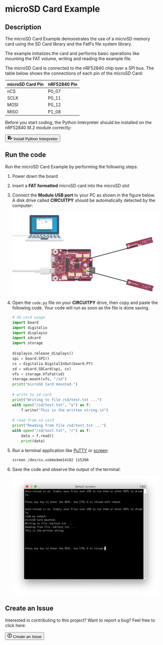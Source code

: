 # microSD Card Example

## Description

The microSD Card Example demonstrates the use of a microSD memory card using the SD Card library and the FatFs file system library.

The example initializes the card and performs basic operations like mounting the FAT volume, writing and reading the example file.

The microSD Card is connected to the nRF52840 chip over a SPI bus. The table below shows the connections of each pin of the microSD Card:

| microSD Card Pin      | nRF52840 Pin  |
|-----------------------|---------------|
| nCS                   | P0_07         |
| SCLK                  | P0_11         |
| MOSI                  | P0_12         |
| MISO                  | P1_08         |

Before you start coding, the Python Interpreter should be installed on the nRF52840 M.2 module correctly:

<a href="../../install"><button class="md-tile md-tile--primary" style="width:auto;"><svg xmlns="http://www.w3.org/2000/svg" viewBox="0 0 16 16" width="16" height="16"><path fill-rule="evenodd" d="M16 8.5l-6 6-3-3L8.5 10l1.5 1.5L14.5 7 16 8.5zM5.7 12.2l.8.8H2c-.55 0-1-.45-1-1V3c0-.55.45-1 1-1h7c.55 0 1 .45 1 1v6.5l-.8-.8c-.39-.39-1.03-.39-1.42 0L5.7 10.8a.996.996 0 000 1.41v-.01zM4 4h5V3H4v1zm0 2h5V5H4v1zm0 2h3V7H4v1zM3 9H2v1h1V9zm0-2H2v1h1V7zm0-2H2v1h1V5zm0-2H2v1h1V3z"></path></svg> Install Python Interpreter</button></a>

## Run the code

Run the microSD Card Example by performing the following steps:

1. Power down the board

2. Insert a **FAT formatted** microSD card into the microSD slot

3. Connect the **Module USB port** to your PC as shown in the figure below. A disk drive called **CIRCUITPY** should be automatically detected by the computer:

	![](assets/images/connect-module-usb-sd.webp)

4. Open the `code.py` file on your **CIRCUITPY** drive, then copy and paste the following code. Your code will run as soon as the file is done saving.

	``` py
	# SD card usage
	import board
	import digitalio
	import displayio
	import sdcard
	import storage

	displayio.release_displays()
	spi = board.SPI()
	cs = digitalio.DigitalInOut(board.P7)
	sd = sdcard.SDCard(spi, cs)
	vfs = storage.VfsFat(sd)
	storage.mount(vfs, "/sd")
	print("microSD Card mounted.")

	# write to sd card
	print("Writing to file /sd/test.txt ...")
	with open("/sd/test.txt", "w") as f:
		f.write("This is the written string.\n")

	# read from sd card
	print("Reading from file /sd/test.txt ...")
	with open("/sd/test.txt", "r") as f:
		data = f.read()
		print(data)

	```

5. Run a terminal application like [PuTTY](https://www.chiark.greenend.org.uk/~sgtatham/putty/) or [screen](https://www.gnu.org/software/screen/manual/screen.html):

	``` sh
	screen /dev/cu.usbmodem14102 115200
	```

6. Save the code and observe the output of the terminal:

	![](assets/images/microsd-example-output.webp)

## Create an Issue

Interested in contributing to this project? Want to report a bug? Feel free to click here:

<a href="https://github.com/makerdiary/nrf52840-m2-devkit/issues/new?title=Python:%20microSD Card:%20%3Ctitle%3E"><button class="md-tile md-tile--primary"><svg xmlns="http://www.w3.org/2000/svg" viewBox="0 0 14 16" width="14" height="16"><path fill-rule="evenodd" d="M7 2.3c3.14 0 5.7 2.56 5.7 5.7s-2.56 5.7-5.7 5.7A5.71 5.71 0 011.3 8c0-3.14 2.56-5.7 5.7-5.7zM7 1C3.14 1 0 4.14 0 8s3.14 7 7 7 7-3.14 7-7-3.14-7-7-7zm1 3H6v5h2V4zm0 6H6v2h2v-2z"></path></svg> Create an Issue</button></a>
